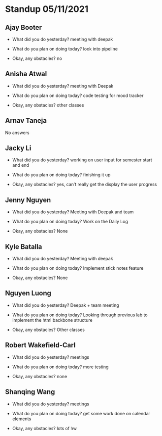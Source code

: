 # Standup 05/11/2021

## **Ajay Booter**

- What did you do yesterday?
  meeting with deepak

- What do you plan on doing today?
  look into pipeline

- Okay, any obstacles?
  no

## **Anisha Atwal**

- What did you do yesterday?
  meeting with Deepak

- What do you plan on doing today?
  code testing for mood tracker

- Okay, any obstacles? other classes

## **Arnav Taneja**

No answers

## **Jacky Li**

- What did you do yesterday?
  working on user input for semester start and end

- What do you plan on doing today?
  finishing it up

- Okay, any obstacles?
  yes, can’t really get the display the user progress

## **Jenny Nguyen**

- What did you do yesterday?
  Meeting with Deepak and team

- What do you plan on doing today?
  Work on the Daily Log

- Okay, any obstacles?
  None

## **Kyle Batalla**

- What did you do yesterday?
  Meeting with deepak

- What do you plan on doing today?
  Implement stick notes feature

- Okay, any obstacles?
  None

## **Nguyen Luong**

- What did you do yesterday?
  Deepak + team meeting

- What do you plan on doing today?
  Looking through previous lab to implement the html backbone structure

- Okay, any obstacles?
  Other classes

## **Robert Wakefield-Carl**

- What did you do yesterday?
  meetings

- What do you plan on doing today?
  more testing

- Okay, any obstacles? none

## **Shanqing Wang**

- What did you do yesterday?
  meetings

- What do you plan on doing today?
  get some work done on calendar elements

- Okay, any obstacles?
  lots of hw
